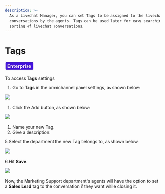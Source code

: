 ```yaml
---
description: >-
  As a Livechat Manager, you can set Tags to be assigned to the livechat
  conversations by the agents. Tags can be used later for easy searching and
  sorting of livechat conversations.
---
```


# Tags

![](../../../.gitbook/assets/enterprise.jpg)

To access **Tags** settings:

1. Go to **Tags** in the omnichannel panel settings, as shown below:

![](../../../.gitbook/assets/0%20%2815%29.png)

1. Click the Add button, as shown below:

![](../../../.gitbook/assets/1%20%2815%29.png)

1. Name your new Tag.
2. Give a description:

5.Select the department the new Tag belongs to, as shown below:

![](../../../.gitbook/assets/2%20%2814%29.png)

6.Hit **Save**.

![](../../../.gitbook/assets/3%20%2814%29.png)

Now, the Marketing Support department's agents will have the option to set a **Sales Lead** tag to the conversation if they want while closing it.

